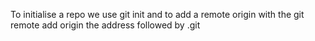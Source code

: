To initialise a repo we use git init and to add a remote origin with the git remote add origin the address followed by .git
